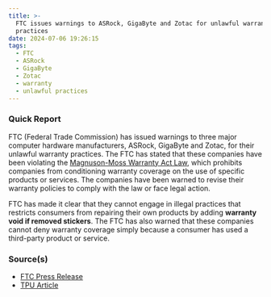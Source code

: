 ```yaml
---
title: >-
  FTC issues warnings to ASRock, GigaByte and Zotac for unlawful warranty
  practices
date: 2024-07-06 19:26:15
tags:
  - FTC
  - ASRock
  - GigaByte
  - Zotac
  - warranty
  - unlawful practices
---
```


### Quick Report

FTC (Federal Trade Commission) has issued warnings to three major computer hardware manufacturers, ASRock, GigaByte and Zotac, for their unlawful warranty practices. The FTC has stated that these companies have been violating the [Magnuson-Moss Warranty Act Law][def3], which prohibits companies from conditioning warranty coverage on the use of specific products or services. The companies have been warned to revise their warranty policies to comply with the law or face legal action.
<!-- more -->

FTC has made it clear that they cannot engage in illegal practices that restricts consumers from repairing their own products by adding **warranty void if removed stickers**. The FTC has also warned that these companies cannot deny warranty coverage simply because a consumer has used a third-party product or service.

### Source(s)

- [FTC Press Release][def]
- [TPU Article][def2]

[def]: https://www.ftc.gov/news-events/news/press-releases/2024/07/ftc-warns-companies-stop-warranty-practices-harm-consumers-right-repair
[def2]: https://www.techpowerup.com/324145/ftc-issues-warning-to-asrock-zotac-and-gigabyte-about-warranty-practices
[def3]: https://en.wikipedia.org/wiki/Magnuson%E2%80%93Moss_Warranty_Act
